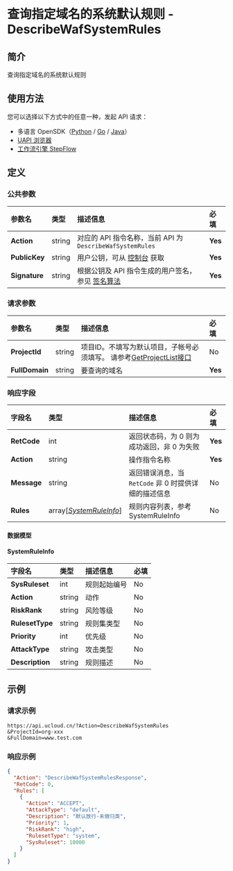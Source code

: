 # 查询指定域名的系统默认规则 - DescribeWafSystemRules

## 简介

查询指定域名的系统默认规则





## 使用方法

您可以选择以下方式中的任意一种，发起 API 请求：
- 多语言 OpenSDK（[Python](https://github.com/ucloud/ucloud-sdk-python3) / [Go](https://github.com/ucloud/ucloud-sdk-go) / [Java](https://github.com/ucloud/ucloud-sdk-java)）
- [UAPI 浏览器](https://console.ucloud.cn/uapi/detail?id=DescribeWafSystemRules)
- [工作流引擎 StepFlow](https://console.ucloud.cn/stepflow/manage/)

## 定义

### 公共参数

| 参数名 | 类型 | 描述信息 | 必填 |
|:---|:---|:---|:---|
| **Action**     | string  | 对应的 API 指令名称，当前 API 为 `DescribeWafSystemRules`                        | **Yes** |
| **PublicKey**  | string  | 用户公钥，可从 [控制台](https://console.ucloud.cn/uapi/apikey) 获取                                             | **Yes** |
| **Signature**  | string  | 根据公钥及 API 指令生成的用户签名，参见 [签名算法](api/summary/signature.md)  | **Yes** |

### 请求参数

| 参数名 | 类型 | 描述信息 | 必填 |
|:---|:---|:---|:---|
| **ProjectId** | string | 项目ID。不填写为默认项目，子帐号必须填写。 请参考[GetProjectList接口](api/summary/get_project_list) |No|
| **FullDomain** | string | 要查询的域名 |**Yes**|

### 响应字段

| 字段名 | 类型 | 描述信息 | 必填 |
|:---|:---|:---|:---|
| **RetCode** | int | 返回状态码，为 0 则为成功返回，非 0 为失败 |**Yes**|
| **Action** | string | 操作指令名称 |**Yes**|
| **Message** | string | 返回错误消息，当 `RetCode` 非 0 时提供详细的描述信息 |No|
| **Rules** | array[[*SystemRuleInfo*](#SystemRuleInfo)] | 规则内容列表，参考SystemRuleInfo |No|

#### 数据模型


#### SystemRuleInfo

| 字段名 | 类型 | 描述信息 | 必填 |
|:---|:---|:---|:---|
| **SysRuleset** | int | 规则起始编号 |No|
| **Action** | string | 动作 |No|
| **RiskRank** | string | 风险等级 |No|
| **RulesetType** | string | 规则集类型 |No|
| **Priority** | int | 优先级 |No|
| **AttackType** | string | 攻击类型 |No|
| **Description** | string | 规则描述 |No|

## 示例

### 请求示例
    
```
https://api.ucloud.cn/?Action=DescribeWafSystemRules
&ProjectId=org-xxx
&FullDomain=www.test.com
```

### 响应示例
    
```json
{
  "Action": "DescribeWafSystemRulesResponse",
  "RetCode": 0,
  "Rules": [
    {
      "Action": "ACCEPT",
      "AttackType": "default",
      "Description": "默认放行-未做归类",
      "Priority": 1,
      "RiskRank": "high",
      "RulesetType": "system",
      "SysRuleset": 10000
    }
  ]
}
```





